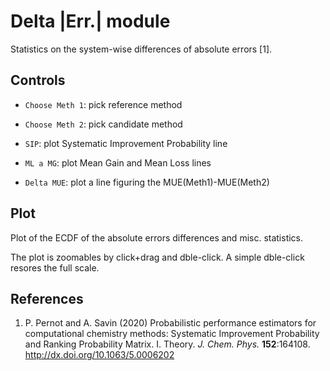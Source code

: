 # __Delta |Err.|__ module

Statistics on the system-wise differences of absolute errors [1].

## Controls
 
* `Choose Meth 1`: pick reference method

* `Choose Meth 2`: pick candidate method

* `SIP`: plot Systematic Improvement Probability line

* `ML a MG`: plot Mean Gain and Mean Loss lines

* `Delta MUE`: plot a line figuring the MUE(Meth1)-MUE(Meth2)

## Plot

Plot of the ECDF of the absolute errors differences and misc. statistics.

The plot is zoomables by click+drag and dble-click. 
A simple dble-click resores the full scale.

## References

1. P. Pernot and A. Savin (2020) Probabilistic performance estimators for
computational chemistry methods: Systematic Improvement Probability and 
Ranking Probability Matrix. I. Theory. _J. Chem. Phys._ __152__:164108. 
http://dx.doi.org/10.1063/5.0006202

